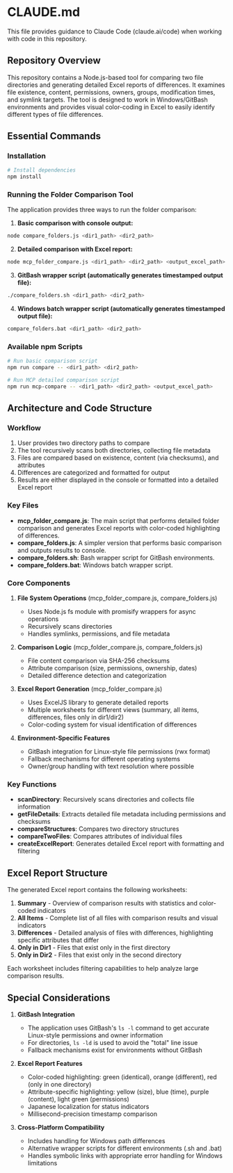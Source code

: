 # CLAUDE.md

This file provides guidance to Claude Code (claude.ai/code) when working with code in this repository.

## Repository Overview

This repository contains a Node.js-based tool for comparing two file directories and generating detailed Excel reports of differences. It examines file existence, content, permissions, owners, groups, modification times, and symlink targets. The tool is designed to work in Windows/GitBash environments and provides visual color-coding in Excel to easily identify different types of file differences.

## Essential Commands

### Installation

```bash
# Install dependencies
npm install
```

### Running the Folder Comparison Tool

The application provides three ways to run the folder comparison:

1. **Basic comparison with console output:**
```bash
node compare_folders.js <dir1_path> <dir2_path>
```

2. **Detailed comparison with Excel report:**
```bash
node mcp_folder_compare.js <dir1_path> <dir2_path> <output_excel_path>
```

3. **GitBash wrapper script (automatically generates timestamped output file):**
```bash
./compare_folders.sh <dir1_path> <dir2_path>
```

4. **Windows batch wrapper script (automatically generates timestamped output file):**
```bash
compare_folders.bat <dir1_path> <dir2_path>
```

### Available npm Scripts

```bash
# Run basic comparison script
npm run compare -- <dir1_path> <dir2_path>

# Run MCP detailed comparison script
npm run mcp-compare -- <dir1_path> <dir2_path> <output_excel_path>
```

## Architecture and Code Structure

### Workflow

1. User provides two directory paths to compare
2. The tool recursively scans both directories, collecting file metadata
3. Files are compared based on existence, content (via checksums), and attributes
4. Differences are categorized and formatted for output
5. Results are either displayed in the console or formatted into a detailed Excel report

### Key Files

- **mcp_folder_compare.js**: The main script that performs detailed folder comparison and generates Excel reports with color-coded highlighting of differences.
- **compare_folders.js**: A simpler version that performs basic comparison and outputs results to console.
- **compare_folders.sh**: Bash wrapper script for GitBash environments.
- **compare_folders.bat**: Windows batch wrapper script.

### Core Components

1. **File System Operations** (mcp_folder_compare.js, compare_folders.js)
   - Uses Node.js fs module with promisify wrappers for async operations
   - Recursively scans directories
   - Handles symlinks, permissions, and file metadata

2. **Comparison Logic** (mcp_folder_compare.js, compare_folders.js)
   - File content comparison via SHA-256 checksums
   - Attribute comparison (size, permissions, ownership, dates)
   - Detailed difference detection and categorization

3. **Excel Report Generation** (mcp_folder_compare.js)
   - Uses ExcelJS library to generate detailed reports
   - Multiple worksheets for different views (summary, all items, differences, files only in dir1/dir2)
   - Color-coding system for visual identification of differences

4. **Environment-Specific Features**
   - GitBash integration for Linux-style file permissions (rwx format)
   - Fallback mechanisms for different operating systems
   - Owner/group handling with text resolution where possible

### Key Functions

- **scanDirectory**: Recursively scans directories and collects file information
- **getFileDetails**: Extracts detailed file metadata including permissions and checksums
- **compareStructures**: Compares two directory structures
- **compareTwoFiles**: Compares attributes of individual files
- **createExcelReport**: Generates detailed Excel report with formatting and filtering

## Excel Report Structure

The generated Excel report contains the following worksheets:

1. **Summary** - Overview of comparison results with statistics and color-coded indicators
2. **All Items** - Complete list of all files with comparison results and visual indicators
3. **Differences** - Detailed analysis of files with differences, highlighting specific attributes that differ
4. **Only in Dir1** - Files that exist only in the first directory
5. **Only in Dir2** - Files that exist only in the second directory

Each worksheet includes filtering capabilities to help analyze large comparison results.

## Special Considerations

1. **GitBash Integration**
   - The application uses GitBash's `ls -l` command to get accurate Linux-style permissions and owner information
   - For directories, `ls -ld` is used to avoid the "total" line issue
   - Fallback mechanisms exist for environments without GitBash

2. **Excel Report Features**
   - Color-coded highlighting: green (identical), orange (different), red (only in one directory)
   - Attribute-specific highlighting: yellow (size), blue (time), purple (content), light green (permissions)
   - Japanese localization for status indicators
   - Millisecond-precision timestamp comparison

3. **Cross-Platform Compatibility**
   - Includes handling for Windows path differences
   - Alternative wrapper scripts for different environments (.sh and .bat)
   - Handles symbolic links with appropriate error handling for Windows limitations